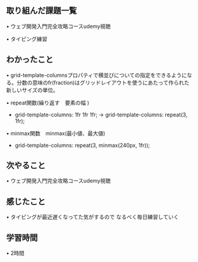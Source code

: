## 取り組んだ課題一覧
• ウェブ開発入門完全攻略コースudemy視聴

• タイピング練習

## わかったこと
• grid-template-columnsプロパティで横並びについての指定をできるようになる。分数の意味のfr(fraction)はグリッドレイアウトを使うにあたって作られた新しいサイズの単位。

• repeat関数(繰り返す　要素の幅 )　

* grid-template-columns: 1fr 1fr 1fr; → grid-template-columns: repeat(3, 1fr);

• minmax関数　minmax(最小値、最大値)

* grid-template-columns: repeat(3, minmax(240px, 1fr));


## 次やること
• ウェブ開発入門完全攻略コースudemy視聴


## 感じたこと
• タイピングが最近遅くなってた気がするので
なるべく毎日練習していく


## 学習時間
• 2時間